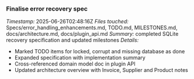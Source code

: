 ### Finalise error recovery spec
*Timestamp:* 2025-06-26T02:48:16Z
*Files touched:* Specs/error_handling_enhancements.md, TODO.md, MILESTONES.md, docs/architecture.md, docs/plugin_api.md
*Summary:* completed SQLite recovery specification and updated milestones
*Details:*
- Marked TODO items for locked, corrupt and missing database as done
- Expanded specification with implementation summary
- Cross-referenced domain model doc in plugin API
- Updated architecture overview with Invoice, Supplier and Product notes

